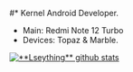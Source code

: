 #* Kernel Android Developer.
* Main: Redmi Note 12 Turbo
* Devices: Topaz & Marble.
<a href="https://github.com/Gurupreet">
 <img align="center" src="https://github-readme-stats.vercel.app/api?username=Lseything&show_icons=true&theme=city_lights&line_height=27" alt="**Lseything** github stats"/>
</a>


